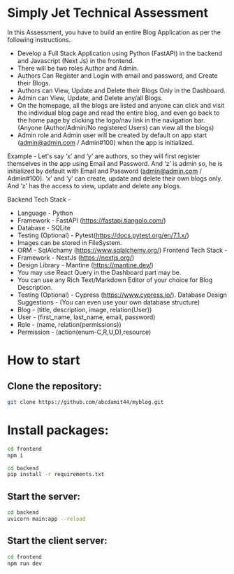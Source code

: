 
# Simply Jet Technical Assessment  

In this Assessment, you have to build an entire Blog Application as per
the following instructions.
- Develop a Full Stack Application using Python (FastAPI) in the
backend and Javascript (Next Js) in the frontend.
- There will be two roles Author and Admin.
- Authors Can Register and Login with email and password, and
Create their Blogs.
- Authors can View, Update and Delete their Blogs Only in the
Dashboard.
- Admin can View, Update, and Delete any/all Blogs.
- On the homepage, all the blogs are listed and anyone can click
and visit the individual blog page and read the entire blog, and
even go back to the home page by clicking the logo/nav link in
the navigation bar. (Anyone (Author/Admin/No registered Users)
can view all the blogs)
- Admin role and Admin user will be created by default on app start
(admin@admin.com / Admin#100) when the app is initialized.

Example - Let's say ‘x’ and ‘y’ are authors, so they will first register
themselves in the app using Email and Password. And ‘z’ is admin so,
he is initialized by default with Email and Password
(admin@admin.com / Admin#100). ‘x’ and ‘y’ can create, update and
delete their own blogs only. And ‘z’ has the access to view, update and
delete any blogs.

Backend Tech Stack -
- Language - Python
- Framework - FastAPI (https://fastapi.tiangolo.com/)
- Database - SQLite
- Testing (Optional) - Pytest(https://docs.pytest.org/en/7.1.x/)
- Images can be stored in FileSystem.
- ORM - SqlAlchamy (https://www.sqlalchemy.org/)
Frontend Tech Stack -
- Framework - NextJs (https://nextjs.org/)
- Design Library - Mantine (https://mantine.dev/)
- You may use React Query in the Dashboard part may be.
- You can use any Rich Text/Markdown Editor of your choice for
Blog Description.
- Testing (Optional) - Cypress (https://www.cypress.io/).
Database Design Suggestions - (You can even use your own database
structure)
- Blog - (title, description, image, relation(User))
- User - (first_name, last_name, email, password)
- Role - (name, relation(permissions))
- Permission - (action(enum-C,R,U,D),resource)

# How to start 
 ## Clone the repository:
```bash
git clone https://github.com/abcdamit44/myblog.git
```
# Install packages:

```bash
cd frontend
npm i
```

```bash
cd backend
pip install -r requirements.txt
```

## Start the server:

```bash
cd backend
uvicorn main:app --reload
```
## Start the client server:

```bash
cd frontend
npm run dev
```


